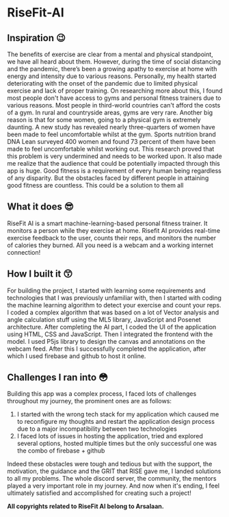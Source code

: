 # RiseFit-AI
## Inspiration 😉
The benefits of exercise are clear from a mental and physical standpoint, we have all heard about them. 
However, during the time of social distancing and the pandemic, there’s been a growing apathy to exercise at home with energy and intensity due to various reasons. Personally, my health started deteriorating with the onset of the pandemic due to limited physical exercise and lack of proper training. On researching more about this, I found most people don't have access to gyms and personal fitness trainers due to various reasons.
Most people in third-world countries can't afford the costs of a gym. In rural and countryside areas, gyms are very rare. Another big reason is that for some women, going to a physical gym is extremely daunting. A new study has revealed nearly three-quarters of women have been made to feel uncomfortable whilst at the gym. Sports nutrition brand DNA Lean surveyed 400 women and found 73 percent of them have been made to feel uncomfortable whilst working out. 
This research proved that this problem is very undermined and needs to be worked upon. It also made me realize that the audience that could be potentially impacted through this app is huge. Good fitness is a requirement of every human being regardless of any disparity. But the obstacles faced by different people in attaining good fitness are countless. This could be a solution to them all
## What it does 😎
RiseFit AI is a smart machine-learning-based personal fitness trainer. It monitors a person while they exercise at home. Risefit AI provides real-time exercise feedback to the user, counts their reps, and monitors the number of calories they burned. All you need is a webcam and a working internet connection!
## How I built it 😙
For building the project, I started with learning some requirements and technologies that I was previously unfamiliar with, then I started with coding the machine learning algorithm to detect your exercise and count your reps. I coded a complex algorithm that was based on a lot of Vector analysis and angle calculation stuff using the ML5 library, JavaScript and Posenet architecture. After completing the AI part, I coded the UI of the application using HTML, CSS and JavaScript. Then I integrated the frontend with the model. I used P5js library to design the canvas and annotations on the webcam feed. After this I successfully completed the application, after which I used firebase and github to host it online.
## Challenges I ran into 😳
Building this app was a complex process, I faced lots of challenges throughout my journey, the prominent ones are as follows:
1. I started with the wrong tech stack for my application which caused me to reconfigure my thoughts and restart the application design process due to a major incompatibility between two technologies
2. I faced lots of issues in hosting the application, tried and explored several options, hosted multiple times but the only successful one was the combo of firebase + github

Indeed these obstacles were tough and tedious but with the support, the motivation, the guidance and the GRIT that RISE gave me, I landed solutions to all my problems. The whole discord server, the community, the mentors played a very important role in my journey. And now when it's ending, I feel ultimately satisfied and accomplished for creating such a project!




**All copyrights related to RiseFit AI belong to Arsalaan.**
